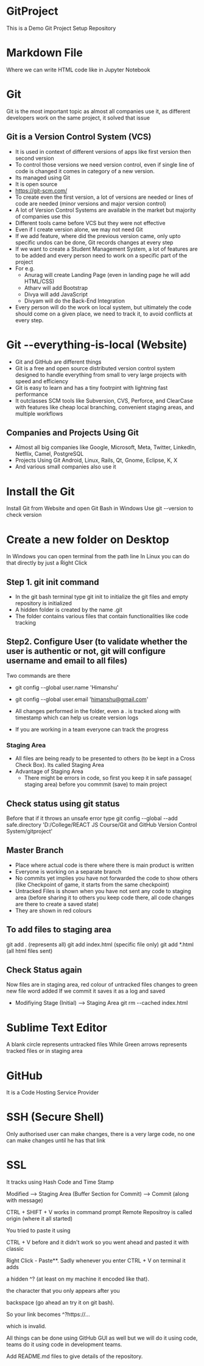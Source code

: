 # GitProject
This is a Demo Git Project Setup Repository

# Markdown File
Where we can write HTML code like in Jupyter Notebook

# Git 

Git is the most important topic as almost all companies use it, as different developers work on the same project, it solved that issue

## Git is a Version Control System (VCS)
- It is used in context of different versions of apps like first version then second version
- To control those versions we need version control, even if single line of code is changed it comes in category of a new version.
- Its managed using Git
- It is open source
- https://git-scm.com/
- To create even the first version, a lot of versions are needed or lines of code are needed (minor versions and major version control)
- A lot of Version Control Systems are available in the market but majority of companies use this
- Different tools came before VCS but they were not effective
- Even if I create version alone, we may not need Git
- If we add feature, where did the previous version came, only upto specific undos can be done, Git records changes at every step
- If we want to create a Student Management System, a lot of features are to be added and every person need to work on a specific part of the project
- For e.g. 
    - Anurag will create Landing Page (even in landing page he will add HTML/CSS)
    - Atharv will add Bootstrap
    - Divya will add JavaScript
    - Divyam will do the Back-End Integration
- Every person will do the work on local system, but ultimately the code should come on a given place, we need to track it, to avoid conflicts at every step.

# Git --everything-is-local (Website)
- Git and GitHub are different things
- Git is a free and open source distributed version control system designed to handle everything from small to very large projects with speed and efficiency
- Git is easy to learn and has a tiny footrpint with lightning fast performance
- It outclasses SCM tools like Subversion, CVS, Perforce, and ClearCase with features like cheap local branching, convenient staging areas, and multiple workflows
## Companies and Projects Using Git
- Almost all big companies like Google, Microsoft, Meta, Twitter, LinkedIn, Netflix, Camel, PostgreSQL
- Projects Using Git Android, Linux, Rails, Qt, Gnome, Eclipse, K, X
- And various small companies also use it

# Install the Git
Install Git from Website and open Git Bash in Windows
Use git --version to check version

# Create a new folder on Desktop
In Windows you can open terminal from the path line 
In Linux you can do that directly by just a Right Click

## Step 1. git init command
- In the git bash terminal type git init to initialize the git files and empty repository is initialized
- A hidden folder is created by the name .git
- The folder contains various files that contain functionalities like code tracking

## Step2. Configure User (to validate whether the user is authentic or not, git will configure username and email to all files)
Two commands are there 
- git config --global user.name 'Himanshu'
- git config --global user.email 'himanshu@gmail.com'

- All changes performed in the folder, even a . is tracked along with timestamp which can help us create version logs
- If you are working in a team everyone can track the progress

### Staging Area
- All files are being ready to be presented to others (to be kept in a Cross Check Box). Its called Staging Area
- Advantage of Staging Area
    - There might be errors in code, so first you keep it in safe passage( staging area) before you commmit (save) to main project

## Check status using git status
Before that if it throws an unsafe error type
git config --global --add safe.directory 'D:/College/REACT JS Course/Git and GitHub Version Control System/gitproject'

## Master Branch
- Place where actual code is there where there is main product is written
- Everyone is working on a separate branch
- No commits yet implies you have not forwarded the code to show others (like Checkpoint of game, it starts from the same checkpoint)
- Untracked Files is shown when you have not sent any code to staging area (before sharing it to others you keep code there, all code changes are there to create a saved state)
- They are shown in red colours

## To add files to staging area
git add . (represents all)
git add index.html (specific file only)
git add *.html (all html files sent)

## Check Status again
Now files are in staging area, red colour of untracked files changes to green new file word added
If we commit it saves it as a log and saved

- Modifiying Stage (Initial) --> Staging Area
git rm --cached index.html

# Sublime Text Editor
A blank circle represents untracked files 
While Green arrows represents tracked files or in staging area

# GitHub
It is a Code Hosting Service Provider

# SSH (Secure Shell) 
Only authorised user can make changes, there is a very large code, no one can make changes until he has that link

# SSL

It tracks using Hash Code and Time Stamp

Modified --> Staging Area (Buffer Section for Commit) --> Commit (along with message)

CTRL + SHIFT + V works in command prompt
Remote Repositroy is called origin (where it all started)

You tried to paste it using

CTRL + V
before and it didn't work so you went ahead and pasted it with classic

Right Click - Paste**.
Sadly whenever you enter CTRL + V on terminal it adds

a hidden ^?
(at least on my machine it encoded like that).

the character that you only appears after you

backspace
(go ahead an try it on git bash).

So your link becomes ^?https://...

which is invalid.

All things can be done using GitHub GUI as well but we will do it using code, teams do it using code in development teams.

Add README.md files to give details of the repository.